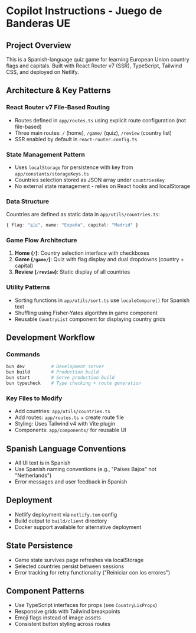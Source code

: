 # Copilot Instructions - Juego de Banderas UE

## Project Overview
This is a Spanish-language quiz game for learning European Union country flags and capitals. Built with React Router v7 (SSR), TypeScript, Tailwind CSS, and deployed on Netlify.

## Architecture & Key Patterns

### React Router v7 File-Based Routing
- Routes defined in `app/routes.ts` using explicit route configuration (not file-based)
- Three main routes: `/` (home), `/game/` (quiz), `/review` (country list)
- SSR enabled by default in `react-router.config.ts`

### State Management Pattern
- Uses `localStorage` for persistence with key from `app/constants/storageKeys.ts`
- Countries selection stored as JSON array under `countriesKey`
- No external state management - relies on React hooks and localStorage

### Data Structure
Countries are defined as static data in `app/utils/countries.ts`:
```typescript
{ flag: "🇪🇸", name: "España", capital: "Madrid" }
```

### Game Flow Architecture
1. **Home (`/`)**: Country selection interface with checkboxes
2. **Game (`/game/`)**: Quiz with flag display and dual dropdowns (country + capital)
3. **Review (`/review`)**: Static display of all countries

### Utility Patterns
- Sorting functions in `app/utils/sort.ts` use `localeCompare()` for Spanish text
- Shuffling using Fisher-Yates algorithm in game component
- Reusable `CountryList` component for displaying country grids

## Development Workflow

### Commands
```bash
bun dev          # Development server
bun build        # Production build
bun start        # Serve production build
bun typecheck    # Type checking + route generation
```

### Key Files to Modify
- Add countries: `app/utils/countries.ts`
- Add routes: `app/routes.ts` + create route file
- Styling: Uses Tailwind v4 with Vite plugin
- Components: `app/components/` for reusable UI

## Spanish Language Conventions
- All UI text is in Spanish
- Use Spanish naming conventions (e.g., "Países Bajos" not "Netherlands")
- Error messages and user feedback in Spanish

## Deployment
- Netlify deployment via `netlify.tom` config
- Build output to `build/client` directory
- Docker support available for alternative deployment

## State Persistence
- Game state survives page refreshes via localStorage
- Selected countries persist between sessions
- Error tracking for retry functionality ("Reiniciar con los errores")

## Component Patterns
- Use TypeScript interfaces for props (see `CountryLisProps`)
- Responsive grids with Tailwind breakpoints
- Emoji flags instead of image assets
- Consistent button styling across routes